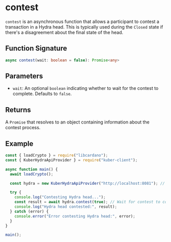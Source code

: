 # contest

`contest` is an asynchronous function that allows a participant to contest a transaction in a Hydra head. This is typically used during the `Closed` state if there's a disagreement about the final state of the head.

## Function Signature

```typescript
async contest(wait: boolean = false): Promise<any>
```

## Parameters

- `wait`: An optional `boolean` indicating whether to wait for the contest to complete. Defaults to `false`.

## Returns

A `Promise` that resolves to an object containing information about the contest process.

## Example

```javascript
const { loadCrypto } = require("libcardano");
const { KuberHydraApiProvider } = require("kuber-client");

async function main() {
  await loadCrypto();

  const hydra = new KuberHydraApiProvider("http://localhost:8081"); // Replace with your Hydra API URL

  try {
    console.log("Contesting Hydra head...");
    const result = await hydra.contest(true); // Wait for contest to complete
    console.log("Hydra head contested:", result);
  } catch (error) {
    console.error("Error contesting Hydra head:", error);
  }
}

main();
